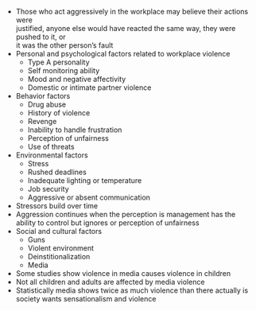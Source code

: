 - Those who act aggressively in the workplace may believe their actions were  
justified, anyone else would have reacted the same way, they were pushed to it, or  
it was the other person’s fault  
- Personal and psychological factors related to workplace violence  
	- Type A personality  
	- Self monitoring ability  
	- Mood and negative affectivity  
	- Domestic or intimate partner violence  
- Behavior factors  
	- Drug abuse  
	- History of violence  
	- Revenge  
	- Inability to handle frustration  
	- Perception of unfairness  
	- Use of threats  
- Environmental factors  
	- Stress  
	- Rushed deadlines  
	- Inadequate lighting or temperature  
	- Job security  
	- Aggressive or absent communication  
- Stressors build over time  
- Aggression continues when the perception is management has the ability to control but ignores or perception of unfairness  
- Social and cultural factors  
	- Guns  
	- Violent environment  
	- Deinstitionalization  
	- Media  
- Some studies show violence in media causes violence in children  
- Not all children and adults are affected by media violence  
- Statistically media shows twice as much violence than there actually  is society wants sensationalism and violence